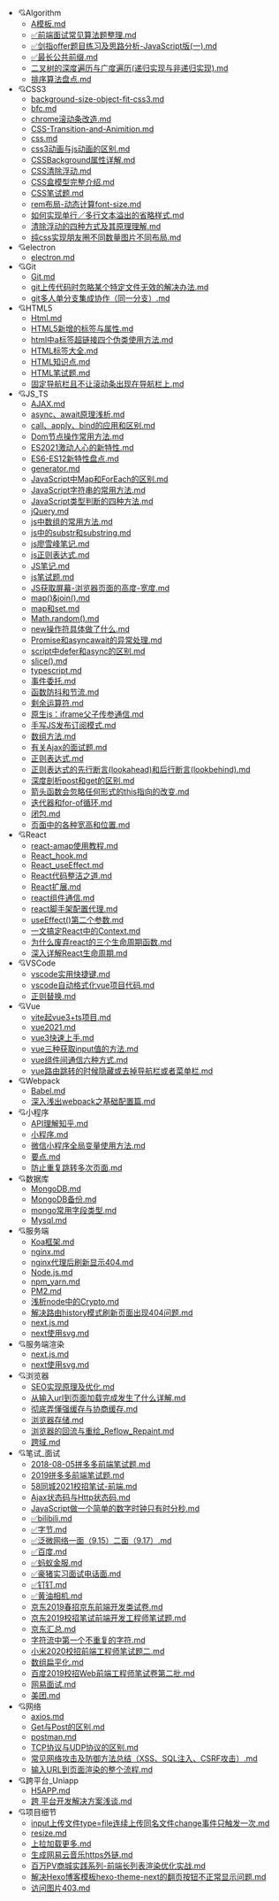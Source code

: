 - :cupid:Algorithm
   - [A模板.md](Algorithm/A模板.md)
   - [✅前端面试常见算法题整理.md](Algorithm/✅前端面试常见算法题整理.md)
   - [✅剑指offer题目练习及思路分析-JavaScript版(一).md](Algorithm/✅剑指offer题目练习及思路分析-JavaScript版(一).md)
   - [✅最长公共前缀.md](Algorithm/✅最长公共前缀.md)
   - [二叉树的深度遍历与广度遍历(递归实现与非递归实现).md](Algorithm/二叉树的深度遍历与广度遍历(递归实现与非递归实现).md)
   - [排序算法盘点.md](Algorithm/排序算法盘点.md)
- :cupid:CSS3
   - [background-size-object-fit-css3.md](CSS3/background-size-object-fit-css3.md)
   - [bfc.md](CSS3/bfc.md)
   - [chrome滚动条改造.md](CSS3/chrome滚动条改造.md)
   - [CSS-Transition-and-Animition.md](CSS3/CSS-Transition-and-Animition.md)
   - [css.md](CSS3/css.md)
   - [css3动画与js动画的区别.md](CSS3/css3动画与js动画的区别.md)
   - [CSSBackground属性详解.md](CSS3/CSSBackground属性详解.md)
   - [CSS清除浮动.md](CSS3/CSS清除浮动.md)
   - [CSS盒模型完整介绍.md](CSS3/CSS盒模型完整介绍.md)
   - [CSS笔试题.md](CSS3/CSS笔试题.md)
   - [rem布局-动态计算font-size.md](CSS3/rem布局-动态计算font-size.md)
   - [如何实现单行／多行文本溢出的省略样式.md](CSS3/如何实现单行／多行文本溢出的省略样式.md)
   - [清除浮动的四种方式及其原理理解.md](CSS3/清除浮动的四种方式及其原理理解.md)
   - [纯css实现朋友圈不同数量图片不同布局.md](CSS3/纯css实现朋友圈不同数量图片不同布局.md)
- :cupid:electron
   - [electron.md](electron/electron.md)
- :cupid:Git
   - [Git.md](Git/Git.md)
   - [git上传代码时忽略某个特定文件无效的解决办法.md](Git/git上传代码时忽略某个特定文件无效的解决办法.md)
   - [git多人单分支集成协作（同一分支）.md](Git/git多人单分支集成协作（同一分支）.md)
- :cupid:HTML5
   - [Html.md](HTML5/Html.md)
   - [HTML5新增的标签与属性.md](HTML5/HTML5新增的标签与属性.md)
   - [html中a标签超链接四个伪类使用方法.md](HTML5/html中a标签超链接四个伪类使用方法.md)
   - [HTML标签大全.md](HTML5/HTML标签大全.md)
   - [HTML知识点.md](HTML5/HTML知识点.md)
   - [HTML笔试题.md](HTML5/HTML笔试题.md)
   - [固定导航栏且不让滚动条出现在导航栏上.md](HTML5/固定导航栏且不让滚动条出现在导航栏上.md)
- :cupid:JS_TS
   - [AJAX.md](JS_TS/AJAX.md)
   - [async、await原理浅析.md](JS_TS/async、await原理浅析.md)
   - [call、apply、bind的应用和区别.md](JS_TS/call、apply、bind的应用和区别.md)
   - [Dom节点操作常用方法.md](JS_TS/Dom节点操作常用方法.md)
   - [ES2021激动人心的新特性.md](JS_TS/ES2021激动人心的新特性.md)
   - [ES6-ES12新特性盘点.md](JS_TS/ES6-ES12新特性盘点.md)
   - [generator.md](JS_TS/generator.md)
   - [JavaScript中Map和ForEach的区别.md](JS_TS/JavaScript中Map和ForEach的区别.md)
   - [JavaScript字符串的常用方法.md](JS_TS/JavaScript字符串的常用方法.md)
   - [JavaScript类型判断的四种方法.md](JS_TS/JavaScript类型判断的四种方法.md)
   - [jQuery.md](JS_TS/jQuery.md)
   - [js中数组的常用方法.md](JS_TS/js中数组的常用方法.md)
   - [js中的substr和substring.md](JS_TS/js中的substr和substring.md)
   - [js廖雪峰笔记.md](JS_TS/js廖雪峰笔记.md)
   - [js正则表达式.md](JS_TS/js正则表达式.md)
   - [JS笔记.md](JS_TS/JS笔记.md)
   - [js笔试题.md](JS_TS/js笔试题.md)
   - [JS获取屏幕-浏览器页面的高度-宽度.md](JS_TS/JS获取屏幕-浏览器页面的高度-宽度.md)
   - [map()&join().md](JS_TS/map()&join().md)
   - [map和set.md](JS_TS/map和set.md)
   - [Math.random().md](JS_TS/Math.random().md)
   - [new操作符具体做了什么.md](JS_TS/new操作符具体做了什么.md)
   - [Promise和asyncawait的异常处理.md](JS_TS/Promise和asyncawait的异常处理.md)
   - [script中defer和async的区别.md](JS_TS/script中defer和async的区别.md)
   - [slice().md](JS_TS/slice().md)
   - [typescript.md](JS_TS/typescript.md)
   - [事件委托.md](JS_TS/事件委托.md)
   - [函数防抖和节流.md](JS_TS/函数防抖和节流.md)
   - [剩余运算符.md](JS_TS/剩余运算符.md)
   - [原生js：iframe父子传参通信.md](JS_TS/原生js：iframe父子传参通信.md)
   - [手写JS发布订阅模式.md](JS_TS/手写JS发布订阅模式.md)
   - [数组方法.md](JS_TS/数组方法.md)
   - [有关Ajax的面试题.md](JS_TS/有关Ajax的面试题.md)
   - [正则表达式.md](JS_TS/正则表达式.md)
   - [正则表达式的先行断言(lookahead)和后行断言(lookbehind).md](JS_TS/正则表达式的先行断言(lookahead)和后行断言(lookbehind).md)
   - [深度剖析post和get的区别.md](JS_TS/深度剖析post和get的区别.md)
   - [箭头函数会忽略任何形式的this指向的改变.md](JS_TS/箭头函数会忽略任何形式的this指向的改变.md)
   - [迭代器和for-of循环.md](JS_TS/迭代器和for-of循环.md)
   - [闭包.md](JS_TS/闭包.md)
   - [页面中的各种宽高和位置.md](JS_TS/页面中的各种宽高和位置.md)
- :cupid:React
   - [react-amap使用教程.md](React/react-amap使用教程.md)
   - [React_hook.md](React/React_hook.md)
   - [React_useEffect.md](React/React_useEffect.md)
   - [React代码整洁之道.md](React/React代码整洁之道.md)
   - [React扩展.md](React/React扩展.md)
   - [react组件通信.md](React/react组件通信.md)
   - [react脚手架配置代理.md](React/react脚手架配置代理.md)
   - [useEffect()第二个参数.md](React/useEffect()第二个参数.md)
   - [一文搞定React中的Context.md](React/一文搞定React中的Context.md)
   - [为什么废弃react的三个生命周期函数.md](React/为什么废弃react的三个生命周期函数.md)
   - [深入详解React生命周期.md](React/深入详解React生命周期.md)
- :cupid:VSCode
   - [vscode实用快捷键.md](VSCode/vscode实用快捷键.md)
   - [vscode自动格式化vue项目代码.md](VSCode/vscode自动格式化vue项目代码.md)
   - [正则替换.md](VSCode/正则替换.md)
- :cupid:Vue
   - [vite起vue3+ts项目.md](Vue/vite起vue3+ts项目.md)
   - [vue2021.md](Vue/vue2021.md)
   - [vue3快速上手.md](Vue/vue3快速上手.md)
   - [vue三种获取input值的方法.md](Vue/vue三种获取input值的方法.md)
   - [vue组件间通信六种方式.md](Vue/vue组件间通信六种方式.md)
   - [vue路由跳转的时候隐藏或去掉导航栏或者菜单栏.md](Vue/vue路由跳转的时候隐藏或去掉导航栏或者菜单栏.md)
- :cupid:Webpack
   - [Babel.md](Webpack/Babel.md)
   - [深入浅出webpack之基础配置篇.md](Webpack/深入浅出webpack之基础配置篇.md)
- :cupid:小程序
   - [API理解知乎.md](小程序/API理解知乎.md)
   - [小程序.md](小程序/小程序.md)
   - [微信小程序全局变量使用方法.md](小程序/微信小程序全局变量使用方法.md)
   - [要点.md](小程序/要点.md)
   - [防止重复跳转多次页面.md](小程序/防止重复跳转多次页面.md)
- :cupid:数据库
   - [MongoDB.md](数据库/MongoDB.md)
   - [MongoDB备份.md](数据库/MongoDB备份.md)
   - [mongo常用字段类型.md](数据库/mongo常用字段类型.md)
   - [Mysql.md](数据库/Mysql.md)
- :cupid:服务端
   - [Koa框架.md](服务端/Koa框架.md)
   - [nginx.md](服务端/nginx.md)
   - [nginx代理后刷新显示404.md](服务端/nginx代理后刷新显示404.md)
   - [Node.js.md](服务端/Node.js.md)
   - [npm_yarn.md](服务端/npm_yarn.md)
   - [PM2.md](服务端/PM2.md)
   - [浅析node中的Crypto.md](服务端/浅析node中的Crypto.md)
   - [解决路由history模式刷新页面出现404问题.md](服务端/解决路由history模式刷新页面出现404问题.md)
   - [next.js.md](服务端/next.js.md)
   - [next使用svg.md](服务端/next使用svg.md)
- :cupid:服务端渲染
   - [next.js.md](服务端渲染/next.js.md)
   - [next使用svg.md](服务端渲染/next使用svg.md)
- :cupid:浏览器
   - [SEO实现原理及优化.md](浏览器/SEO实现原理及优化.md)
   - [从输入url到页面加载完成发生了什么详解.md](浏览器/从输入url到页面加载完成发生了什么详解.md)
   - [彻底弄懂强缓存与协商缓存.md](浏览器/彻底弄懂强缓存与协商缓存.md)
   - [浏览器存储.md](浏览器/浏览器存储.md)
   - [浏览器的回流与重绘_Reflow_Repaint.md](浏览器/浏览器的回流与重绘_Reflow_Repaint.md)
   - [跨域.md](浏览器/跨域.md)
- :cupid:笔试_面试
   - [2018-08-05拼多多前端笔试题.md](笔试_面试/2018-08-05拼多多前端笔试题.md)
   - [2019拼多多前端笔试题.md](笔试_面试/2019拼多多前端笔试题.md)
   - [58同城2021校招笔试-前端.md](笔试_面试/58同城2021校招笔试-前端.md)
   - [Ajax状态码与Http状态码.md](笔试_面试/Ajax状态码与Http状态码.md)
   - [JavaScript做一个简单的数字时钟只有时分秒.md](笔试_面试/JavaScript做一个简单的数字时钟只有时分秒.md)
   - [✅bilibili.md](笔试_面试/✅bilibili.md)
   - [✅字节.md](笔试_面试/✅字节.md)
   - [✅泛微网络一面（9.15）二面（9.17）.md](笔试_面试/✅泛微网络一面（9.15）二面（9.17）.md)
   - [✅百度.md](笔试_面试/✅百度.md)
   - [✅蚂蚁金服.md](笔试_面试/✅蚂蚁金服.md)
   - [✅豪猪实习面试电话面.md](笔试_面试/✅豪猪实习面试电话面.md)
   - [✅钉钉.md](笔试_面试/✅钉钉.md)
   - [✅黄油相机.md](笔试_面试/✅黄油相机.md)
   - [京东2019春招京东前端开发类试卷.md](笔试_面试/京东2019春招京东前端开发类试卷.md)
   - [京东2019校招笔试前端开发工程师笔试题.md](笔试_面试/京东2019校招笔试前端开发工程师笔试题.md)
   - [京东汇总.md](笔试_面试/京东汇总.md)
   - [字符流中第一个不重复的字符.md](笔试_面试/字符流中第一个不重复的字符.md)
   - [小米2020校招前端工程师笔试题二.md](笔试_面试/小米2020校招前端工程师笔试题二.md)
   - [数组扁平化.md](笔试_面试/数组扁平化.md)
   - [百度2019校招Web前端工程师笔试卷第二批.md](笔试_面试/百度2019校招Web前端工程师笔试卷第二批.md)
   - [网易面试.md](笔试_面试/网易面试.md)
   - [美团.md](笔试_面试/美团.md)
- :cupid:网络
   - [axios.md](网络/axios.md)
   - [Get与Post的区别.md](网络/Get与Post的区别.md)
   - [postman.md](网络/postman.md)
   - [TCP协议与UDP协议的区别.md](网络/TCP协议与UDP协议的区别.md)
   - [常见网络攻击及防御方法总结（XSS、SQL注入、CSRF攻击）.md](网络/常见网络攻击及防御方法总结（XSS、SQL注入、CSRF攻击）.md)
   - [输入URL到页面渲染的整个流程.md](网络/输入URL到页面渲染的整个流程.md)
- :cupid:跨平台_Uniapp
   - [H5APP.md](跨平台_Uniapp/H5APP.md)
   - [跨 平台开发解决方案浅谈.md](跨平台_Uniapp/跨%20平台开发解决方案浅谈.md)
- :cupid:项目细节
   - [input上传文件type=file连续上传同名文件change事件只触发一次.md](项目细节/input上传文件type=file连续上传同名文件change事件只触发一次.md)
   - [resize.md](项目细节/resize.md)
   - [上拉加载更多.md](项目细节/上拉加载更多.md)
   - [生成网易云音乐https外链.md](项目细节/生成网易云音乐https外链.md)
   - [百万PV商城实践系列-前端长列表渲染优化实战.md](项目细节/百万PV商城实践系列-前端长列表渲染优化实战.md)
   - [解决Hexo博客模板hexo-theme-next的翻页按钮不正常显示问题.md](项目细节/解决Hexo博客模板hexo-theme-next的翻页按钮不正常显示问题.md)
   - [访问图片403.md](项目细节/访问图片403.md)
